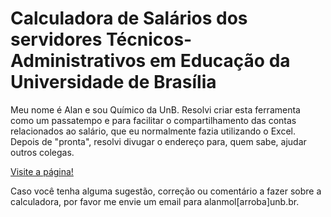 # Calculadora de Salários dos servidores Técnicos-Administrativos em Educação da Universidade de Brasília

Meu nome é Alan e sou Químico da UnB. Resolvi criar esta ferramenta como um passatempo e para facilitar o compartilhamento das contas relacionados ao salário, que eu normalmente fazia utilizando o Excel. Depois de "pronta", resolvi divugar o endereço para, quem sabe, ajudar outros colegas.

[Visite a página!](https://taes.com.br)

Caso você tenha alguma sugestão, correção ou comentário a fazer sobre a calculadora, por favor me envie um email para alanmol[arroba]unb.br.
